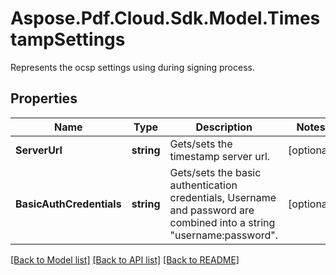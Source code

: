 ﻿# Aspose.Pdf.Cloud.Sdk.Model.TimestampSettings
Represents the ocsp settings using during signing process.

## Properties

Name | Type | Description | Notes
------------ | ------------- | ------------- | -------------
**ServerUrl** | **string** | Gets/sets the timestamp server url. | [optional] 
**BasicAuthCredentials** | **string** | Gets/sets the basic authentication credentials, Username and password are combined into a string &quot;username:password&quot;. | [optional] 

[[Back to Model list]](../README.md#documentation-for-models) [[Back to API list]](../README.md#documentation-for-api-endpoints) [[Back to README]](../README.md)


